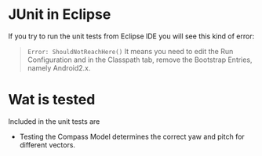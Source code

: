 # JUnit in Eclipse #

If you try to run the unit tests from Eclipse IDE you will see this kind of error:
> `Error: ShouldNotReachHere()`
It means you need to edit the Run Configuration and in the Classpath tab, remove the Bootstrap Entries, namely Android2.x.

# Wat is tested #

Included in the unit tests are
  * Testing the Compass Model determines the correct yaw and pitch for different vectors.
